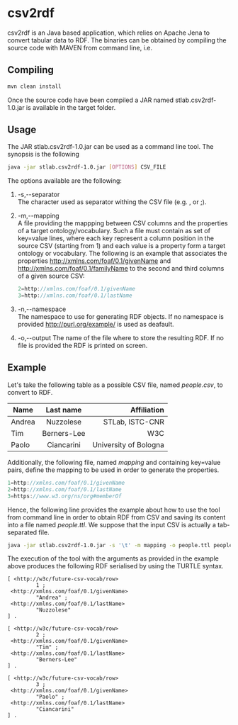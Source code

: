 # csv2rdf

csv2rdf is an Java based application, which relies on Apache Jena to convert tabular data to RDF.
The binaries can be obtained by compiling the source code with MAVEN from command line, i.e.

## Compiling

```bash 
mvn clean install
```
Once the source code have been compiled a JAR named stlab.csv2rdf-1.0.jar is available in the target folder.

## Usage

The JAR stlab.csv2rdf-1.0.jar can be used as a command line tool.
The synopsis is the following

```bash
java -jar stlab.csv2rdf-1.0.jar [OPTIONS] CSV_FILE
```

The options available are the following:

1. -s,--separator <char>   
The character used as separator withing the CSV file (e.g. , or ;).
2. -m,--mapping <file>     
A file providing the mappping between CSV columns and the properties of 						a target ontology/vocabulary.
Such a file must contain as set of key=value lines, where each key represent a column position in the source CSV (starting from 1) and each value is a property form a target ontology or vocabulary. The following is an example that associates the properties http://xmlns.com/foaf/0.1/givenName and http://xmlns.com/foaf/0.1/familyName to the second and third columns of a given source CSV:
    ```java
    2=http://xmlns.com/foaf/0.1/givenName
    3=http://xmlns.com/foaf/0.1/lastName
    ```
3. -n,--namespace <uri>    
The namespace to use for generating RDF objects. If no namespace is provided http://purl.org/example/ is used as deafault.

4. -o,--output <file>
The name of the file where to store the resulting RDF. If no file is provided the RDF is printed on screen.

## Example
 Let's take the following table as a possible CSV file, named *people.csv*, to convert to RDF.
 
| Name   | Last name | Affiliation |
| ----   |:--------:|-----------:|
| Andrea | Nuzzolese | STLab, ISTC-CNR |
| Tim | Berners-Lee | W3C |
| Paolo | Ciancarini | University of Bologna | 
 
 Additionally, the following file, named *mapping* and containing key=value pairs, define the mapping to be used in order to generate the properties.
 ```java
 1=http://xmlns.com/foaf/0.1/givenName
 2=http://xmlns.com/foaf/0.1/lastName
 3=https://www.w3.org/ns/org#memberOf
 ``` 
 
 Hence, the following line provides the example about how to use the tool from command line in order to obtain RDF from CSV and saving its content into a file named *people.ttl*. We suppose that the input CSV is actually a tab-separated file.
 ```bash
 java -jar stlab.csv2rdf-1.0.jar -s '\t' -m mapping -o people.ttl people.csv
 ```
 
 The execution of the tool with the arguments as provided in the example above produces the following RDF serialised by using the TURTLE syntax.
 ```turtle
 [ <http://w3c/future-csv-vocab/row>
          1 ;
  <http://xmlns.com/foaf/0.1/givenName>
          "Andrea" ;
  <http://xmlns.com/foaf/0.1/lastName>
          "Nuzzolese"
] .

[ <http://w3c/future-csv-vocab/row>
          2 ;
  <http://xmlns.com/foaf/0.1/givenName>
          "Tim" ;
  <http://xmlns.com/foaf/0.1/lastName>
          "Berners-Lee"
] .

[ <http://w3c/future-csv-vocab/row>
          3 ;
  <http://xmlns.com/foaf/0.1/givenName>
          "Paolo" ;
  <http://xmlns.com/foaf/0.1/lastName>
          "Ciancarini"
] .
 ```